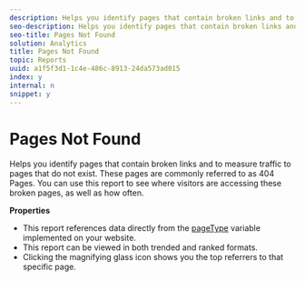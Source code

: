 ```yaml
---
description: Helps you identify pages that contain broken links and to measure traffic to pages that do not exist. These pages are commonly referred to as 404 Pages. You can use this report to see where visitors are accessing these broken pages, as well as how often.
seo-description: Helps you identify pages that contain broken links and to measure traffic to pages that do not exist. These pages are commonly referred to as 404 Pages. You can use this report to see where visitors are accessing these broken pages, as well as how often.
seo-title: Pages Not Found
solution: Analytics
title: Pages Not Found
topic: Reports
uuid: a1f5f3d1-1c4e-486c-8913-24da573ad015
index: y
internal: n
snippet: y
---
```


# Pages Not Found

Helps you identify pages that contain broken links and to measure traffic to pages that do not exist. These pages are commonly referred to as 404 Pages. You can use this report to see where visitors are accessing these broken pages, as well as how often.

 **Properties**

* This report references data directly from the [pageType](https://marketing.adobe.com/resources/help/en_US/sc/implement/index.html?f=c_pagetype) variable implemented on your website. 
* This report can be viewed in both trended and ranked formats. 
* Clicking the magnifying glass icon shows you the top referrers to that specific page.

